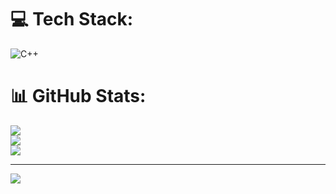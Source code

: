 
# 💻 Tech Stack:
![C++](https://img.shields.io/badge/c++-%2300599C.svg?style=for-the-badge&logo=c%2B%2B&logoColor=white)
# 📊 GitHub Stats:
![](https://github-readme-stats.vercel.app/api?username=Hussam-Mak&theme=dark&hide_border=false&include_all_commits=true&count_private=true)<br/>
![](https://github-readme-streak-stats.herokuapp.com/?user=Hussam-Mak&theme=dark&hide_border=false)<br/>
![](https://github-readme-stats.vercel.app/api/top-langs/?username=Hussam-Mak&theme=dark&hide_border=false&include_all_commits=true&count_private=true&layout=compact)

---
[![](https://visitcount.itsvg.in/api?id=Hussam-Mak&icon=0&color=0)](https://visitcount.itsvg.in)

